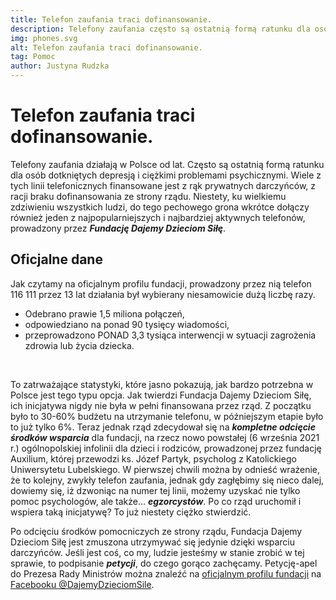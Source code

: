```yaml
---
title: Telefon zaufania traci dofinansowanie.
description: Telefony zaufania często są ostatnią formą ratunku dla osób dotkniętych depresją
img: phones.svg
alt: Telefon zaufania traci dofinansowanie.
tag: Pomoc
author: Justyna Rudzka
---
```

# Telefon zaufania traci dofinansowanie.

<!-- ## Jedna z najważniejszych form ratunku -->
Telefony zaufania działają w Polsce od lat. Często są ostatnią formą ratunku dla osób dotkniętych depresją i ciężkimi problemami psychicznymi. Wiele z tych linii telefonicznych finansowane jest z rąk prywatnych darczyńców, z racji braku dofinansowania ze strony rządu. Niestety, ku wielkiemu zdziwieniu wszystkich ludzi, do tego pechowego grona wkrótce dołączy również jeden z najpopularniejszych i najbardziej aktywnych telefonów, prowadzony przez ***Fundację Dajemy Dzieciom Siłę***.

## Oficjalne dane

Jak czytamy na oficjalnym profilu fundacji, prowadzony przez nią telefon 116 111 przez 13 lat działania był wybierany niesamowicie dużą liczbę razy. 

- Odebrano prawie 1,5 miliona połączeń, 
- odpowiedziano na ponad 90 tysięcy wiadomości,
- przeprowadzono PONAD 3,3 tysiąca interwencji w sytuacji zagrożenia zdrowia lub życia dziecka. 
<br>

To zatrważające statystyki, które jasno pokazują, jak bardzo potrzebna w Polsce jest tego typu opcja. 
Jak twierdzi Fundacja Dajemy Dzieciom Siłę, ich inicjatywa nigdy nie była w pełni finansowana przez rząd. Z początku było to 30-60% budżetu na utrzymanie telefonu, w późniejszym etapie było to już tylko 6%. Teraz jednak rząd zdecydował się na ***kompletne odcięcie środków wsparcia*** dla fundacji, na rzecz nowo powstałej (6 września 2021 r.) ogólnopolskiej infolinii dla dzieci i rodziców, prowadzonej przez fundację Auxilium, której przewodzi ks. Józef Partyk, psycholog z Katolickiego Uniwersytetu Lubelskiego. W pierwszej chwili można by odnieść wrażenie, że to kolejny, zwykły telefon zaufania, jednak gdy zagłębimy się nieco dalej, dowiemy się, iż dzwoniąc na numer tej linii, możemy uzyskać nie tylko pomoc psychologów, ale także… ***egzorcystów***. Po co rząd uruchomił i wspiera taką inicjatywę? To już niestety ciężko stwierdzić.

Po odcięciu środków pomocniczych ze strony rządu, Fundacja Dajemy Dzieciom Siłę jest zmuszona utrzymywać się jedynie dzięki wsparciu darczyńców. Jeśli jest coś, co my, ludzie jesteśmy w stanie zrobić w tej sprawie, to podpisanie ***petycji***, do czego gorąco zachęcamy. Petycję-apel do Prezesa Rady Ministrów można znaleźć na [oficjalnym profilu fundacji](https://www.facebook.com/DajemyDzieciomSile/) na [Facebooku @DajemyDzieciomSile](https://www.facebook.com/DajemyDzieciomSile). 
